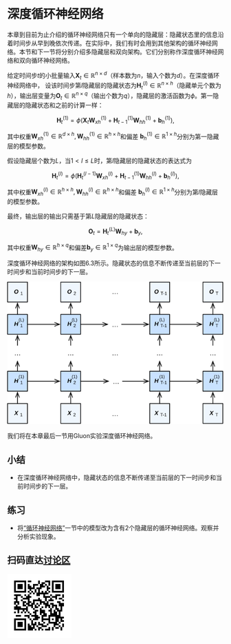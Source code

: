 # 深度循环神经网络


本章到目前为止介绍的循环神经网络只有一个单向的隐藏层：隐藏状态里的信息沿着时间步从早到晚依次传递。在实际中，我们有时会用到其他架构的循环神经网络。本节和下一节将分别介绍多隐藏层和双向架构。它们分别称作深度循环神经网络和双向循环神经网络。


给定时间步$t$的小批量输入$\boldsymbol{X}_t \in \mathbb{R}^{n \times d}$（样本数为$n$，输入个数为$d$）。在深度循环神经网络中，
设该时间步第$l$隐藏层的隐藏状态为$\boldsymbol{H}_t^{(l)}  \in \mathbb{R}^{n \times h}$（隐藏单元个数为$h$），输出层变量为$\boldsymbol{O}_t \in \mathbb{R}^{n \times q}$（输出个数为$q$），隐藏层的激活函数为$\phi$。第一隐藏层的隐藏状态和之前的计算一样：

$$\boldsymbol{H}_t^{(1)} = \phi(\boldsymbol{X}_t \boldsymbol{W}_{xh}^{(1)} + \boldsymbol{H}_{t-1}^{(1)} \boldsymbol{W}_{hh}^{(1)}  + \boldsymbol{b}_h^{(1)}),$$


其中权重$\boldsymbol{W}_{xh}^{(1)} \in \mathbb{R}^{d \times h}, \boldsymbol{W}_{hh}^{(1)} \in \mathbb{R}^{h \times h}$和偏差 $\boldsymbol{b}_h^{(1)} \in \mathbb{R}^{1 \times h}$分别为第一隐藏层的模型参数。

假设隐藏层个数为$L$，当$1 < l \leq L$时，第$l$隐藏层的隐藏状态的表达式为

$$\boldsymbol{H}_t^{(l)} = \phi(\boldsymbol{H}_t^{(l-1)} \boldsymbol{W}_{xh}^{(l)} + \boldsymbol{H}_{t-1}^{(1)} \boldsymbol{W}_{hh}^{(l)}  + \boldsymbol{b}_h^{(l)}),$$


其中权重$\boldsymbol{W}_{xh}^{(l)} \in \mathbb{R}^{h \times h}, \boldsymbol{W}_{hh}^{(l)} \in \mathbb{R}^{h \times h}$和偏差 $\boldsymbol{b}_h^{(l)} \in \mathbb{R}^{1 \times h}$分别为第$l$隐藏层的模型参数。

最终，输出层的输出只需基于第$L$隐藏层的隐藏状态：

$$\boldsymbol{O}_t = \boldsymbol{H}_t^{(L)} \boldsymbol{W}_{hy} + \boldsymbol{b}_y,$$

其中权重$\boldsymbol{W}_{hy} \in \mathbb{R}^{h \times q}$和偏差$\boldsymbol{b}_y \in \mathbb{R}^{1 \times q}$为输出层的模型参数。

深度循环神经网络的架构如图6.3所示。隐藏状态的信息不断传递至当前层的下一时间步和当前时间步的下一层。

![深度循环神经网络的架构。](../img/deep-rnn.svg)


我们将在本章最后一节用Gluon实验深度循环神经网络。


## 小结

* 在深度循环神经网络中，隐藏状态的信息不断传递至当前层的下一时间步和当前时间步的下一层。


## 练习

* 将[“循环神经网络”](rnn.md)一节中的模型改为含有2个隐藏层的循环神经网络。观察并分析实验现象。


## 扫码直达[讨论区](https://discuss.gluon.ai/t/topic/6730)

![](../img/qr_deep-rnn.svg)
